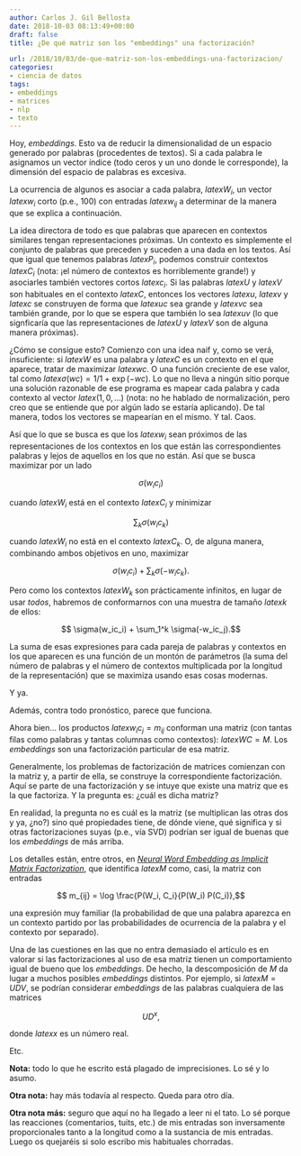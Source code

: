 ```yaml
---
author: Carlos J. Gil Bellosta
date: 2018-10-03 08:13:49+00:00
draft: false
title: ¿De qué matriz son los "embeddings" una factorización?

url: /2018/10/03/de-que-matriz-son-los-embeddings-una-factorizacion/
categories:
- ciencia de datos
tags:
- embeddings
- matrices
- nlp
- texto
---
```


Hoy, _embeddings_. Esto va de reducir la dimensionalidad de un espacio generado por palabras (procedentes de textos). Si a cada palabra le asignamos un vector índice (todo ceros y un uno donde le corresponde), la dimensión del espacio de palabras es excesiva.

La ocurrencia de algunos es asociar a cada palabra, $latex W_i$, un vector $latex w_i$ corto (p.e., 100) con entradas $latex w_{ij}$ a determinar de la manera que se explica a continuación.

La idea directora de todo es que palabras que aparecen en contextos similares tengan representaciones próximas. Un contexto es simplemente el conjunto de palabras que preceden y suceden a una dada en los textos. Así que igual que tenemos palabras $latex P_i$, podemos construir contextos $latex C_i$ (nota: ¡el número de contextos es horriblemente grande!) y asociarles también vectores cortos $latex c_i$. Si las palabras $latex U$ y $latex V$ son habituales en el contexto $latex C$, entonces los vectores $latex u$, $latex v$ y $latex c$ se construyen de forma que $latex uc$ sea grande y $latex vc$ sea también grande, por lo que se espera que también lo sea $latex uv$ (lo que signficaría que las representaciones de $latex U$ y $latex V$ son de alguna manera próximas).

¿Cómo se consigue esto? Comienzo con una idea naif y, como se verá, insuficiente: si $latex W$ es una palabra y $latex C$ es un contexto en el que aparece, tratar de maximizar $latex wc$. O una función creciente de ese valor, tal como $latex \sigma(wc) = 1 / 1 + \exp(-wc)$. Lo que no lleva a ningún sitio porque una solución razonable de ese programa es mapear cada palabra y cada contexto al vector $latex (1, 0, \dots)$ (nota: no he hablado de normalización, pero creo que se entiende que por algún lado se estaría aplicando). De tal manera, todos los vectores se mapearían en el mismo. Y tal. Caos.

Así que lo que se busca es que los $latex w_i$ sean próximos de las representaciones de los contextos en los que están las correspondientes palabras y lejos de aquellos en los que no están. Así que se busca maximizar por un lado

$$ \sigma(w_ic_i)$$

cuando $latex W_i$ está en el contexto $latex C_i$ y minimizar

$$ \sum_k \sigma(w_ic_k)$$

cuando $latex W_i$ no está en el contexto $latex C_k$. O, de alguna manera, combinando ambos objetivos en uno, maximizar

$$ \sigma(w_ic_i) + \sum_k \sigma(-w_ic_k).$$


Pero como los contextos $latex W_k$ son prácticamente infinitos, en lugar de usar _todos_, habremos de conformarnos con una muestra de tamaño $latex k$ de ellos:

$$ \sigma(w_ic_i) + \sum_1^k \sigma(-w_ic_j).$$

La suma de esas expresiones para cada pareja de palabras y contextos en los que aparecen es una función de un montón de parámetros (la suma del número de palabras y el número de contextos multiplicada por la longitud de la representación) que se maximiza usando esas cosas modernas.

Y ya.

Además, contra todo pronóstico, parece que funciona.

Ahora bien... los productos $latex w_ic_j = m_{ij}$ conforman una matriz (con tantas filas como palabras y tantas columnas como contextos): $latex WC = M$. Los _embeddings_ son una factorización particular de esa matriz.

Generalmente, los problemas de factorización de matrices comienzan con la matriz y, a partir de ella, se construye la correspondiente factorización. Aquí se parte de una factorización y se intuye que existe una matriz que es la que factoriza. Y la pregunta es: ¿cuál es dicha matriz?

En realidad, la pregunta no es cuál es la matriz (se multiplican las otras dos y ya, ¿no?) sino qué propiedades tiene, de dónde viene, qué significa y si otras factorizaciones suyas (p.e., vía SVD) podrían ser igual de buenas que los _embeddings_ de más arriba.

Los detalles están, entre otros, en [_Neural Word Embedding as Implicit Matrix Factorization_](https://papers.nips.cc/paper/5477-neural-word-embedding-as-implicit-matrix-factorization.pdf), que identifica $latex M$ como, casi, la matriz con entradas

$$ m_{ij} = \log \frac{P(W_i, C_i}{P(W_i) P(C_i)},$$

una expresión muy familiar (la probabilidad de que una palabra aparezca en un contexto partido por las probabilidades de ocurrencia de la palabra y el contexto por separado).

Una de las cuestiones en las que no entra demasiado el artículo es en valorar si las factorizaciones al uso de esa matriz tienen un comportamiento igual de bueno que los _embeddings_. De hecho, la descomposición de $M$ da lugar a muchos posibles _embeddings_ distintos. Por ejemplo, si $latex M = UDV$, se podrían considerar _embeddings_ de las palabras cualquiera de las matrices

$$ UD^x,$$

donde $latex x$ es un número real.

Etc.

**Nota:** todo lo que he escrito está plagado de imprecisiones. Lo sé y lo asumo.

**Otra nota:** hay más todavía al respecto. Queda para otro día.

**Otra nota más:** seguro que aquí no ha llegado a leer ni el tato. Lo sé porque las reacciones (comentarios, tuits, etc.) de mis entradas son inversamente proporcionales tanto a la longitud como a la sustancia de mis entradas. Luego os quejaréis si solo escribo mis habituales chorradas.
